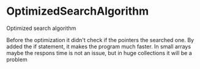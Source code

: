 # OptimizedSearchAlgorithm
 Optimized search algorithm

Before the optimization it didn't check if the pointers the searched one. 
By added the if statement, it makes the program much faster. In small arrays maybe the respons time is not an issue, but in huge collections it will be a problem
